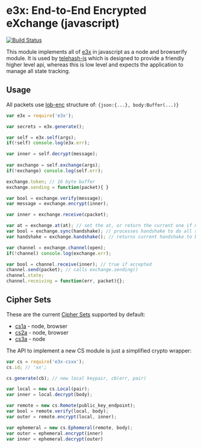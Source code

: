 e3x: End-to-End Encrypted eXchange (javascript)
===============================================

[![Build Status](https://travis-ci.org/telehash/e3x-js.svg?branch=master)](https://travis-ci.org/telehash/e3x-js)

This module implements all of [e3x](https://github.com/telehash/telehash.org/tree/master/v3/e3x) in javascript as a node and browserify module.  It is used by [telehash-js](https://github.com/telehash/telehash-js) which is designed to provide a friendly higher level api, whereas this is low level and expects the application to manage all state tracking.

## Usage

All packets use [lob-enc](https://github.com/telehash/lob-enc) structure of: `{json:{...}, body:Buffer(...)}`

```js
var e3x = require('e3x');

var secrets = e3x.generate();

var self = e3x.self(args);
if(!self) console.log(e3x.err);

var inner = self.decrypt(message);
  
var exchange = self.exchange(args);
if(!exchange) console.log(self.err);

exchange.token; // 16 byte buffer
exchange.sending = function(packet){ }

var bool = exchange.verify(message);
var message = exchange.encrypt(inner);

var inner = exchange.receive(cpacket);

var at = exchange.at(at); // set the at, or return the current one if none given, will start to timeout channels until in sync
var bool = exchange.sync(handshake); // processes handshake to do all setup stuff, resends channels if in sync
var handshake = exchange.handshake(); // returns current handshake to be sent

var channel = exchange.channel(open);
if(!channel) console.log(exchange.err);

var bool = channel.receive(inner); // true if accepted
channel.send(packet); // calls exchange.sending()
channel.state;
channel.receiving = function(err, packet){};

```

## Cipher Sets

These are the current [Cipher Sets](https://github.com/telehash/telehash.org/tree/master/v3/e3x/cs) supported by default:

* [cs1a](https://github.com/quartzjer/e3x-cs1a) - node, browser
* [cs2a](https://github.com/quartzjer/telehash-cs2a) - node, browser
* [cs3a](https://github.com/quartzjer/telehash-cs3a) - node

The API to implement a new CS module is just a simplified crypto wrapper:

```js
var cs = require('e3x-csxx');
cs.id; // 'xx';

cs.generate(cb); // new local keypair, cb(err, pair)

var local = new cs.Local(pair);
var inner = local.decrypt(body);

var remote = new cs.Remote(public_key_endpoint);
var bool = remote.verify(local, body);
var outer = remote.encrypt(local, inner);

var ephemeral = new cs.Ephemeral(remote, body);
var outer = ephemeral.encrypt(inner)
var inner = ephemeral.decrypt(outer)


```
